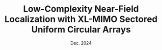 ---
authors: "S. Liu, X. Yu"
title: "Low-Complexity Near-Field Localization with XL-MIMO Sectored Uniform Circular Arrays"
type: "Conference"
venue: "Proc. IEEE Globecom"
location: "Cape Town, South Africa"
collection: publications
category: conferences
# permalink: /publication/2009-10-01-paper-title-number-1
# excerpt: 'This paper is about the number 1. The number 2 is left for future work.'
date: "Dec. 2024"
# paperurl: 'https://ieeexplore.ieee.org/document/10622872'
arxiv: 'https://arxiv.org/abs/2405.01000'
# slidesurl: 'http://academicpages.github.io/files/slides1.pdf'
codes: 'https://github.com/scliubit/XL-MIMO-sUCA-Loc'
# paperurl: 'http://academicpages.github.io/files/paper1.pdf'
# citation: 'Your Name, You. (2009). &quot;Paper Title Number 1.&quot; <i>Journal 1</i>. 1(1).'
---